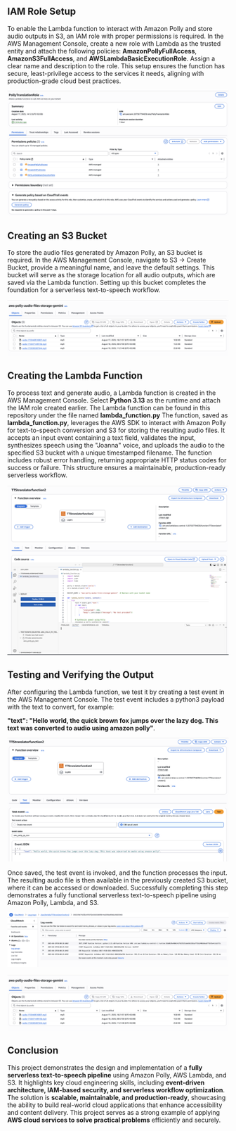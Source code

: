 ## IAM Role Setup
To enable the Lambda function to interact with Amazon Polly and store audio outputs in S3, an IAM role with proper permissions is required. In the AWS Management Console, create a new role with Lambda as the trusted entity and attach the following policies: **AmazonPollyFullAccess**, **AmazonS3FullAccess**, and **AWSLambdaBasicExecutionRole**. Assign a clear name and description to the role. This setup ensures the function has secure, least-privilege access to the services it needs, aligning with production-grade cloud best practices.

![alt text](PollyTranslationRole.png)

## Creating an S3 Bucket
To store the audio files generated by Amazon Polly, an S3 bucket is required. In the AWS Management Console, navigate to S3 → Create Bucket, provide a meaningful name, and leave the default settings. This bucket will serve as the storage location for all audio outputs, which are saved via the Lambda function. Setting up this bucket completes the foundation for a serverless text-to-speech workflow.

![alt text](aws-polly-audio-files-storage-gemini.png)

## Creating the Lambda Function
To process text and generate audio, a Lambda function is created in the AWS Management Console. Select **Python 3.13** as the runtime and attach the IAM role created earlier. 
The Lambda function can be found in this repository under the file named **lambda_function.py**
The function, saved as **lambda_function.py**, leverages the AWS SDK to interact with Amazon Polly for text-to-speech conversion and S3 for storing the resulting audio files. It accepts an input event containing a text field, validates the input, synthesizes speech using the "Joanna" voice, and uploads the audio to the specified S3 bucket with a unique timestamped filename. The function includes robust error handling, returning appropriate HTTP status codes for success or failure. This structure ensures a maintainable, production-ready serverless workflow.

![alt text](TTStranslatorfunction2.png)

## Testing and Verifying the Output
After configuring the Lambda function, we test it by creating a test event in the AWS Management Console. The test event includes a python3 payload with the text to convert, for example: 

**"text": "Hello world, the quick brown fox jumps over the lazy dog. This text was converted to audio using amazon polly"**.

![alt text](TTStranslatorfunction_test.png)

 Once saved, the test event is invoked, and the function processes the input. The resulting audio file is then available in the previously created S3 bucket, where it can be accessed or downloaded. Successfully completing this step demonstrates a fully functional serverless text-to-speech pipeline using Amazon Polly, Lambda, and S3.

![alt text](cloudwatch_logs.png)

![alt text](aws-polly-audio-files-storage-gemini-1.png)

## Conclusion
This project demonstrates the design and implementation of a **fully serverless text-to-speech pipeline** using Amazon Polly, AWS Lambda, and S3. It highlights key cloud engineering skills, including **event-driven architecture, IAM-based security, and serverless workflow optimization**. The solution is **scalable, maintainable, and production-ready**, showcasing the ability to build real-world cloud applications that enhance accessibility and content delivery. This project serves as a strong example of applying **AWS cloud services to solve practical problems** efficiently and securely.

